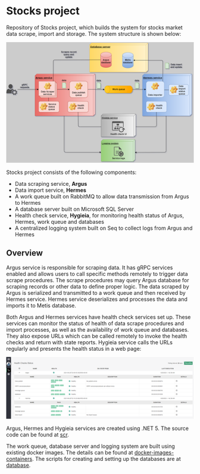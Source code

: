 # Stocks project
Repository of Stocks project, which builds the system for stocks market data scrape, import and storage. The system structure is shown below:

![Overview](https://github.com/weizhi-luo/stocks/blob/main/doc/images/overview.png)

Stocks project consists of the following components:
* Data scraping service, __Argus__
* Data import service, __Hermes__
* A work queue built on RabbitMQ to allow data transmission from Argus to Hermes
* A database server built on Microsoft SQL Server
* Health check service, __Hygieia__, for monitoring health status of Argus, Hermes, work queue and databases
* A centralized logging system built on Seq to collect logs from Argus and Hermes
## Overview
Argus service is responsible for scraping data. It has gRPC services enabled and allows users to call specific methods remotely to trigger data scrape procedures. The scrape procedures may query Argus database for scraping records or other data to define proper logic. The data scraped by Argus is serialized and transmitted to a work queue and then received by Hermes service. Hermes service deserializes and processes the data and imports it to Metis database. 

Both Argus and Hermes services have health check services set up. These services can monitor the status of health of data scrape procedures and import processes, as well as the availability of work queue and databases. They also expose URLs which can be called remotely to invoke the health checks and return with state reports. Hygieia service calls the URLs regularly and presents the health status in a web page:

![Health_check_ui](https://github.com/weizhi-luo/stocks/blob/main/doc/images/health_check_ui.PNG)

Argus, Hermes and Hygieia services are created using .NET 5. The source code can be found at [scr](https://github.com/weizhi-luo/stocks/tree/main/src). 

The work queue, database server and logging system are built using existing docker images. The details can be found at [docker-images-containers](https://github.com/weizhi-luo/stocks/tree/main/docker-images-containers). The scripts for creating and setting up the databases are at [database](https://github.com/weizhi-luo/stocks/tree/main/database).
